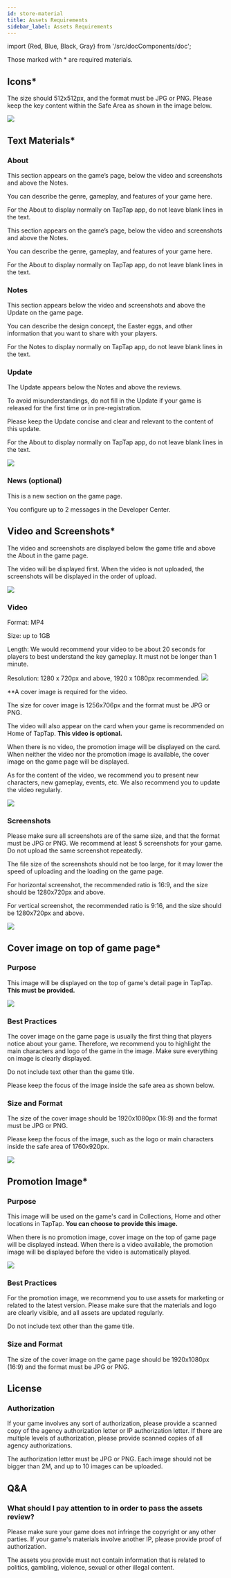 ```yaml
---
id: store-material 
title: Assets Requirements
sidebar_label: Assets Requirements
---
```


import {Red, Blue, Black, Gray} from '/src/docComponents/doc';

Those marked with <Red>*</Red> are required materials.   

## Icons<Red>*</Red>

The size should 512x512px, and the format must be JPG or PNG. Please keep the key content within the Safe Area as shown in the image below.  

 

![ ](/img/Assets-Requirements-1.png)  

## Text Materials<Red>*</Red>

### About

This section appears on the game’s page, below the video and screenshots and above the Notes.

You can describe the genre, gameplay, and features of your game here.

For the About to display normally on TapTap app, do not leave blank lines in the text.

This section appears on the game’s page, below the video and screenshots and above the Notes.  

You can describe the genre, gameplay, and features of your game here.  

For the About to display normally on TapTap app, do not leave blank lines in the text.  

### Notes 

This section appears below the video and screenshots and above the Update on the game page.

You can describe the design concept, the Easter eggs, and other information that you want to share with your players.

For the Notes to display normally on TapTap app, do not leave blank lines in the text.

### Update

The Update appears below the Notes and above the reviews. 

To avoid misunderstandings, do not fill in the Update if your game is released for the first time or in pre-registration.

Please keep the Update concise and clear and relevant to the content of this update.

For the About to display normally on TapTap app, do not leave blank lines in the text.

![ ](/img/Assets-Requirements-2.png)

### News (optional)

This is a new section on the game page.

You configure up to 2 messages in the Developer Center. 



## Video and Screenshots<Red>*</Red>

The video and screenshots are displayed below the game title and above the About in the game page.

The video will be displayed first. When the video is not uploaded, the screenshots will be displayed in the order of upload.

![ ](/img/Assets-Requirements-3.png) 

### Video

Format: MP4

Size: up to 1GB

Length: We would recommend your video to be about 20 seconds for players to best understand the key gameplay. It must not be longer than 1 minute.

Resolution: 1280 x 720px and above, 1920 x 1080px recommended.
![ ](/img/Assets-Requirements-4.png) 


**A cover image is required for the video.

The size for cover image is 1256x706px and the format must be JPG or PNG.

The video will also appear on the card when your game is recommended on Home of TapTap.  **This video is optional.**

When there is no video, the promotion image will be displayed on the card. When neither the video nor the promotion image is available, the cover image on the game page will be displayed.

As for the content of the video, we recommend you to present new characters, new gameplay, events, etc. We also recommend you to update the video regularly.

![ ](/img/Assets-Requirements-5.png)  
  

### Screenshots

Please make sure all screenshots are of the same size, and that the format must be JPG or PNG. We recommend at least 5 screenshots for your game. Do not upload the same screenshot repeatedly.

The file size of the screenshots should not be too large, for it may lower the speed of uploading and the loading on the game page.

For horizontal screenshot, the recommended ratio is 16:9, and the size should be 1280x720px and above.

For vertical screenshot, the recommended ratio is 9:16, and the size should be 1280x720px and above.



![ ](/img/Assets-Requirements-6.png) 

## Cover image on top of game page<Red>*</Red>

### Purpose

This image will be displayed on the top of game's detail page in TapTap. **This must be provided.** 

![ ](/img/Assets-Requirements-7.png)     

### Best Practices

The cover image on the game page is usually the first thing that players notice about your game. Therefore, we recommend you to highlight the main characters and logo of the game in the image. Make sure everything on image is clearly displayed.

Do not include text other than the game title.

Please keep the focus of the image inside the safe area as shown below.

### Size and Format

The size of the cover image  should be 1920x1080px (16:9) and the format must be JPG or PNG.

Please keep the focus of the image, such as the logo or main characters inside the safe area of 1760x920px.

![ ](/img/Assets-Requirements-8.png)  

##  Promotion Image<Red>*</Red>

### Purpose

This image will be used on the game's card in Collections, Home and other locations in TapTap. **You can choose to provide this image.**

When there is no promotion image, cover image on the top of game page will be displayed instead. When there is a video available, the promotion image will be displayed before the video is automatically played.

![ ](/img/Assets-Requirements-9.png)  

### Best Practices

For the promotion image, we recommend you to use assets for marketing or related to the latest version. Please make sure that the materials and logo are clearly visible, and all assets are updated regularly. 

Do not include text other than the game title.

### Size and Format

The size of the cover image on the game page should be 1920x1080px (16:9) and the format must be JPG or PNG.

## License

### Authorization

If your game involves any sort of authorization, please provide a scanned copy of the agency authorization letter or IP authorization letter. If there are multiple levels of authorization, please provide scanned copies of all agency authorizations.  

The authorization letter must be JPG or PNG. Each image should not be bigger than 2M, and up to 10 images can be uploaded.  

## Q&A

### What should I pay attention to in order to pass the assets review?

Please make sure your game does not infringe the copyright or any other parties. If your game's materials involve another IP, please provide proof of authorization.

The assets you provide must not contain information that is related to politics, gambling, violence, sexual or other illegal content.  
